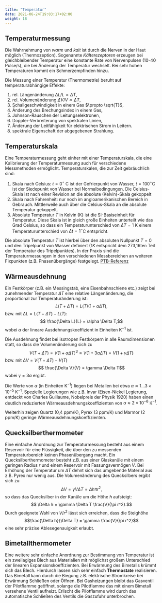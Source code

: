 ```yaml
---
title: "Temperatur"
date: 2021-06-24T19:03:17+02:00
weight: 18
---
```

## Temperaturmessung
Die Wahrnehmung von _warm_ und _kalt_ ist durch die Nerven in der Haut möglich (Thermozeption). Sogenannte 
_Kälterezeptoren_ erzeugen bei gleichbleibender Temperatur eine konstante Rate von Nervenpulsen (10-40 Pulse/s),
die bei Änderung der Temperatur wechselt. Bei sehr hohen Temperaturen kommt ein Schmerzempfinden hinzu. 

Die Messung einer Temperatur (Thermometrie) beruht auf temperaturabhängige Effekte:
   1. rel. Längenänderung  $\Delta L/L\propto \Delta T$,
   1. rel. Volumenänderung $\Delta V/V \propto \Delta T$,
   1. Schallgeschwindigkeit in einem Gas $\propto \sqrt{T}$,
   1. Änderung des Brechungsindex in einem Gas,
   1. Johnson-Rauschen der Leitungselektronen,
   1. Doppler-Verbreiterung von spektralen Linien, 
   1. Änderung der Leitfähigkeit für elektrischen Strom in Leitern.
   1. spektrale Eigenschaft der abgegebenen Strahlung.


## Temperaturskala
Eine Temperaturmessung geht einher mit einer Temperaturskala, die eine Kalibrierung der Temperaturmessung
auch für verschiedene Messmethoden ermöglicht. 
Temperaturskalen, die zur Zeit gebräuchlich sind:
   1. Skala nach Celsius: $t=0^\circ$ C ist der Gefrierpunkt von Wasser, $t=100^\circ$C ist der Siedepunkt von Wasser bei Normalbedingungen.
     Die Celsius-Skala ist nach einer Revision an die absolute (Kelvin)-Skala gekoppelt
   1. Skala nach Fahrenheit: nur noch im angloamerikanischen Bereich in Gebrauch. Mittlerweile auch über die Celsius-Skala an die absolute Temperatur gekoppelt.
   1. Absolute Temperatur $T$ in Kelvin (K) ist die SI-Basiseinheit für Temperatur. Diese Skala ist in gleich große Einheiten unterteilt wie das Grad Celsius, so dass
    ein Temperaturunterschied von $\Delta T= 1$ K einem Temperaturunterschied von  $\Delta t=1^\circ$C entspricht. 

Die absolute Temperatur $T$ ist hierbei über den absoluten Nullpunkt $T=0$ und den Tripelpunkt von Wasser definiert ($1 K$ entspricht dem 273,16ten Teil
der Temperatur des Tripelpunktes). In der Praxis sind die Temperaturmessungen in den verschiedenen Messbereichen an weiteren Fixpunkten (z.B. Phasenübergänge) 
festgelegt. [PTB-Referenz](https://oar.ptb.de/files/download/57d6a26aa4949dd13c3c9878)

## Wärmeausdehnung
Ein Festkörper (z.B. ein Messingstab, eine Eisenbahnschiene etc.) zeigt bei zunehmender Temperatur $\Delta T$ eine relative Längenänderung, die proportional
zur Temperaturänderung ist:
$$ L(T+\Delta T) = L(T) (1+\alpha \Delta T),$$
bzw. mit $\Delta L = L(T+\Delta T)-L(T)$:
$$ \frac{\Delta L}{L} = \alpha \Delta T,$$
 wobei $\alpha$ der lineare Ausdehnungskoeffizient in Einheiten $\mathrm{K}^{-1}$ ist.

Die Ausdehnung findet bei isotropen Festkörpern in alle Raumdimensionen statt, so dass die Volumenänderung  sich zu 
$$ V(T+\Delta T) = V (1+\alpha \Delta T)^3 \approx V (1+3\alpha \Delta T) = V (1+\gamma \Delta T)$$
bzw. mit $\Delta V = V(T+\Delta T)-V(T)$
$$ \frac{\Delta V}{V} = \gamma \Delta T$$
wobei  $\gamma = 3\alpha$  ergibt.

Die Werte von $\alpha$ (in Einheiten K$^{-1}$) liegen bei Metallen bei etwa $\alpha\approx 1\ldots 3\times 10^{-5}$ K$^{-1}$. 
Spezielle Legierungen wie z.B. Invar (Eisen-Nickel Legierung, entdeckt von Charles Guillaume, Nobelpreis der Physik 1920) haben 
einen deutlich reduzierten Wärmeausdehnungskoeffizienten von $\alpha \approx 2\times 10^{-6}~$K$^{-1}$. 

Weiterhin zeigen Quartz (0,4 ppm/K), Pyrex (3 ppm/K) und Marmor (2 ppm/K) geringe Wärmeausdehnungskoeffizienten. 


## Quecksilberthermometer
Eine einfache Anordnung zur Temperaturmessung besteht aus einem Reservoir für eine Flüssigkeit, die über den zu messenden Temperaturbereich keinen
Phasenübergang macht. Ein Quecksilberthermometer besteht z.B. aus einer Glaskanüle mit einem geringen Radius $r$ und einem Reservoir mit Fassungsvermögen $V$.
Bei Erhöhung der Temperatur um $\Delta T$  dehnt sich das umgebende Material aus z.B. Pyrex nur wenig aus. Die Volumenänderung des Quecksilbers ergibt sich zu
$$ \Delta V = \gamma V \Delta T = \Delta h \pi r^2,$$
so dass das Quecksilber in der Kanüle um die Höhe $h$ aufsteigt:
$$ \Delta h = \gamma \Delta T \frac{V}{\pi r^2}.$$
Durch geeignete Wahl von $V/r^2$ lässt sich erreichen, dass die Steighöhe 
$$\frac{\Delta h}{\Delta T} = \gamma \frac{V}{\pi r^2}$$
eine sehr präzise Ablesegenauigkeit erlaubt. 


## Bimetallthermometer
Eine weitere sehr einfache Anordnung zur Bestimmung von Temperatur ist ein zweilagiges Blech aus Materialien mit möglichst großem Unterschied der
linearen Expansionskoeffizienten. Bei Erwärmung des Bimetalls krümmt sich das Blech. Hierdurch lassen sich sehr einfach __Thermostate__ realisieren. 
Das Bimetall kann durch die Biegung z.B. elektrische Stromkreise bei Erwärmung Schließen oder Öffnen. Bei Gasheizungen bleibt das Gasventil der Pilotflamme
geöffnet, solange die Pilotflamme das mit einem Bimetall versehene Ventil aufheizt. Erlischt die Pilotflamme wird durch das automatische Schließen des
Ventils die Gaszufuhr unterbrochen.
